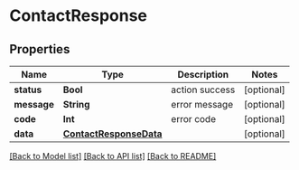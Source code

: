 # ContactResponse

## Properties
Name | Type | Description | Notes
------------ | ------------- | ------------- | -------------
**status** | **Bool** | action success | [optional] 
**message** | **String** | error message | [optional] 
**code** | **Int** | error code | [optional] 
**data** | [**ContactResponseData**](ContactResponseData.md) |  | [optional] 

[[Back to Model list]](../README.md#documentation-for-models) [[Back to API list]](../README.md#documentation-for-api-endpoints) [[Back to README]](../README.md)


